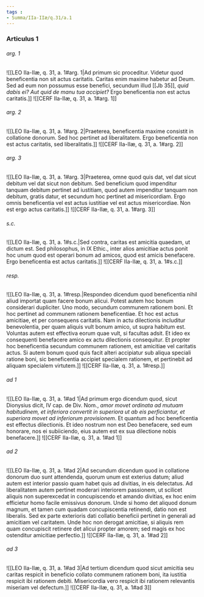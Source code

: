 ```yaml
---
tags : 
- Summa/IIa-IIæ/q.31/a.1
---
```


### Articulus 1

###### arg. 1
![[LEO IIa-IIæ, q. 31, a. 1#arg. 1|Ad primum sic proceditur. Videtur quod beneficentia non sit actus caritatis. Caritas enim maxime habetur ad Deum. Sed ad eum non possumus esse benefici, secundum illud [[Jb 35]], *quid dabis ei? Aut quid de manu tua accipiet?* Ergo beneficentia non est actus caritatis.]]
![[CERF IIa-IIæ, q. 31, a. 1#arg. 1]]

###### arg. 2
![[LEO IIa-IIæ, q. 31, a. 1#arg. 2|Praeterea, beneficentia maxime consistit in collatione donorum. Sed hoc pertinet ad liberalitatem. Ergo beneficentia non est actus caritatis, sed liberalitatis.]]
![[CERF IIa-IIæ, q. 31, a. 1#arg. 2]]

###### arg. 3
![[LEO IIa-IIæ, q. 31, a. 1#arg. 3|Praeterea, omne quod quis dat, vel dat sicut debitum vel dat sicut non debitum. Sed beneficium quod impenditur tanquam debitum pertinet ad iustitiam, quod autem impenditur tanquam non debitum, gratis datur, et secundum hoc pertinet ad misericordiam. Ergo omnis beneficentia vel est actus iustitiae vel est actus misericordiae. Non est ergo actus caritatis.]]
![[CERF IIa-IIæ, q. 31, a. 1#arg. 3]]

###### s.c.
![[LEO IIa-IIæ, q. 31, a. 1#s.c.|Sed contra, caritas est amicitia quaedam, ut dictum est. Sed philosophus, in IX Ethic., inter alios amicitiae actus ponit hoc unum quod est operari bonum ad amicos, quod est amicis benefacere. Ergo beneficentia est actus caritatis.]]
![[CERF IIa-IIæ, q. 31, a. 1#s.c.]]

###### resp.
![[LEO IIa-IIæ, q. 31, a. 1#resp.|Respondeo dicendum quod beneficentia nihil aliud importat quam facere bonum alicui. Potest autem hoc bonum considerari dupliciter. Uno modo, secundum communem rationem boni. Et hoc pertinet ad communem rationem beneficentiae. Et hoc est actus amicitiae, et per consequens caritatis. Nam in actu dilectionis includitur benevolentia, per quam aliquis vult bonum amico, ut supra habitum est. Voluntas autem est effectiva eorum quae vult, si facultas adsit. Et ideo ex consequenti benefacere amico ex actu dilectionis consequitur. Et propter hoc beneficentia secundum communem rationem, est amicitiae vel caritatis actus. Si autem bonum quod quis facit alteri accipiatur sub aliqua speciali ratione boni, sic beneficentia accipiet specialem rationem, et pertinebit ad aliquam specialem virtutem.]]
![[CERF IIa-IIæ, q. 31, a. 1#resp.]]

###### ad 1
![[LEO IIa-IIæ, q. 31, a. 1#ad 1|Ad primum ergo dicendum quod, sicut Dionysius dicit, IV cap. de Div. Nom., *amor movet ordinata ad mutuam habitudinem, et inferiora convertit in superiora ut ab eis perficiantur, et superiora movet ad inferiorum provisionem*. Et quantum ad hoc beneficentia est effectus dilectionis. Et ideo nostrum non est Deo benefacere, sed eum honorare, nos ei subiiciendo, eius autem est ex sua dilectione nobis benefacere.]]
![[CERF IIa-IIæ, q. 31, a. 1#ad 1]]

###### ad 2
![[LEO IIa-IIæ, q. 31, a. 1#ad 2|Ad secundum dicendum quod in collatione donorum duo sunt attendenda, quorum unum est exterius datum; aliud autem est interior passio quam habet quis ad divitias, in eis delectatus. Ad liberalitatem autem pertinet moderari interiorem passionem, ut scilicet aliquis non superexcedat in concupiscendo et amando divitias, ex hoc enim efficietur homo facile emissivus donorum. Unde si homo det aliquod donum magnum, et tamen cum quadam concupiscentia retinendi, datio non est liberalis. Sed ex parte exterioris dati collatio beneficii pertinet in generali ad amicitiam vel caritatem. Unde hoc non derogat amicitiae, si aliquis rem quam concupiscit retinere det alicui propter amorem; sed magis ex hoc ostenditur amicitiae perfectio.]]
![[CERF IIa-IIæ, q. 31, a. 1#ad 2]]

###### ad 3
![[LEO IIa-IIæ, q. 31, a. 1#ad 3|Ad tertium dicendum quod sicut amicitia seu caritas respicit in beneficio collato communem rationem boni, ita iustitia respicit ibi rationem debiti. Misericordia vero respicit ibi rationem relevantis miseriam vel defectum.]]
![[CERF IIa-IIæ, q. 31, a. 1#ad 3]]

